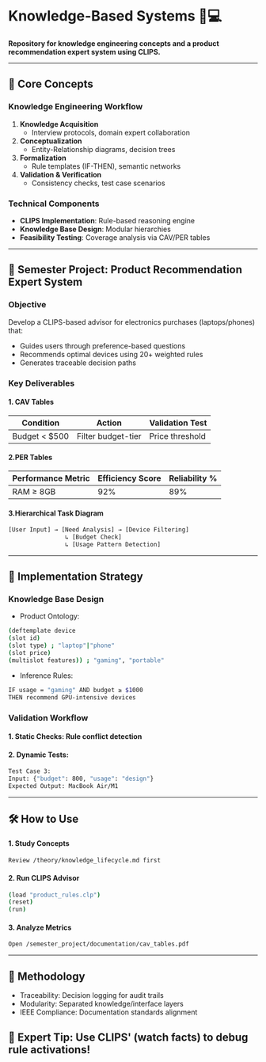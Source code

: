 # Knowledge-Based Systems 🧠💻  
**Repository for knowledge engineering concepts and a product recommendation expert system using CLIPS.**

---

## 🌟 Core Concepts  
### Knowledge Engineering Workflow  
1. **Knowledge Acquisition**  
   - Interview protocols, domain expert collaboration  
2. **Conceptualization**  
   - Entity-Relationship diagrams, decision trees  
3. **Formalization**  
   - Rule templates (IF-THEN), semantic networks  
4. **Validation & Verification**  
   - Consistency checks, test case scenarios  

### Technical Components  
- **CLIPS Implementation**: Rule-based reasoning engine  
- **Knowledge Base Design**: Modular hierarchies  
- **Feasibility Testing**: Coverage analysis via CAV/PER tables  

---

## 🛒 Semester Project: Product Recommendation Expert System
### Objective
Develop a CLIPS-based advisor for electronics purchases (laptops/phones) that:

  -  Guides users through preference-based questions
  -  Recommends optimal devices using 20+ weighted rules
  -  Generates traceable decision paths

### Key Deliverables
#### 1. CAV Tables
| Condition | Action |  Validation Test  | 
|---------------------|---------------------|---------------------|  
| Budget < $500<br>| Filter budget-tier<br>| Price threshold<br>|
#### 2.PER Tables
| Performance Metric | Efficiency Score |  Reliability %  | 
|---------------------|---------------------|---------------------|  
| RAM ≥ 8GB<br>| 92%<br>| 89%<br>|
#### 3.Hierarchical Task Diagram
```bash
[User Input] → [Need Analysis] → [Device Filtering]  
                ↳ [Budget Check]  
                ↳ [Usage Pattern Detection]  
```
---
## 🔑 Implementation Strategy
### Knowledge Base Design
  -  Product Ontology:
  ```bash
(deftemplate device  
(slot id)  
(slot type) ; "laptop"|"phone"  
(slot price)  
(multislot features)) ; "gaming", "portable"
```
  -  Inference Rules:
```bash
IF usage = "gaming" AND budget ≥ $1000  
THEN recommend GPU-intensive devices
```
### Validation Workflow
#### 1. Static Checks: Rule conflict detection
#### 2. Dynamic Tests:
```bash
Test Case 3:  
Input: {"budget": 800, "usage": "design"}  
Expected Output: MacBook Air/M1
```

---
## 🛠️ How to Use
#### 1. Study Concepts
```bash
Review /theory/knowledge_lifecycle.md first
```
#### 2. Run CLIPS Advisor
```bash
(load "product_rules.clp")  
(reset)  
(run)
```
#### 3. Analyze Metrics
```bash
Open /semester_project/documentation/cav_tables.pdf
```

---
## 📜 Methodology
  -  Traceability: Decision logging for audit trails
  -  Modularity: Separated knowledge/interface layers
  -  IEEE Compliance: Documentation standards alignment


## 🧠 Expert Tip: Use CLIPS' (watch facts) to debug rule activations!

